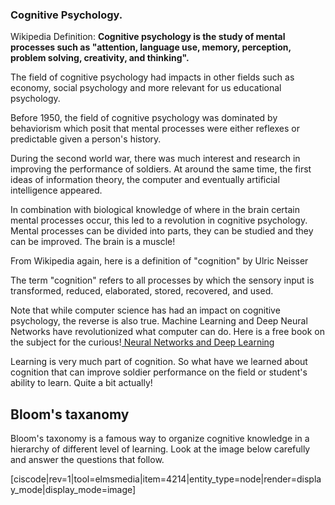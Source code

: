 ### Cognitive Psychology. 

Wikipedia Definition: **Cognitive psychology is the study of mental processes such as "attention, language use, memory, perception, problem solving, creativity, and thinking".**

The field of cognitive psychology had impacts in other fields such as economy, social psychology and more relevant for us educational psychology. 

Before 1950, the field of cognitive psychology was dominated by behaviorism which posit that mental processes were either reflexes or predictable given a person's history. 

During the second world war, there was much interest and research in improving the performance of soldiers. At around the same time, the first ideas of information theory, the computer and eventually artificial intelligence appeared. 

In combination with biological knowledge of where in the brain certain mental processes occur, this led to a revolution in cognitive psychology. Mental processes can be divided into parts, they can be studied and they can be improved. The brain is a muscle! 

From Wikipedia again, here is a definition of "cognition" by Ulric Neisser

<lrndesign-sidenote label="Instructor Note" icon="bookmark" bg-color="#c2e5f2">
The term "cognition" refers to all processes by which the sensory input is transformed, reduced, elaborated, stored, recovered, and used.
</lrndesign-sidenote>


Note that while computer science has had an impact on cognitive psychology, the reverse is also true. Machine Learning and Deep Neural Networks have revolutionized what computer can do. Here is a free book on the subject for the curious!<a target = "_blank" href="http://neuralnetworksanddeeplearning.com/index.html"> Neural Networks and Deep Learning</a> 

Learning is very much part of cognition. So what have we learned about cognition that can improve soldier performance on the field or student's ability to learn. Quite a bit actually!

## Bloom's taxanomy 

Bloom's taxonomy is a famous way to organize cognitive knowledge in a hierarchy of different level of learning. Look at the image below carefully and answer the questions that follow. 

[ciscode|rev=1|tool=elmsmedia|item=4214|entity_type=node|render=display_mode|display_mode=image] 

